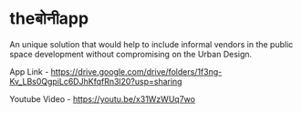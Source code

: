 # theबोनीapp

An unique solution that would help to include informal vendors in the public space development without compromising on the Urban Design.

App Link - https://drive.google.com/drive/folders/1f3ng-Kv_LBs0QgpiLc6DJhKfqfRn3l20?usp=sharing

Youtube Video - https://youtu.be/x31WzWUq7wo
